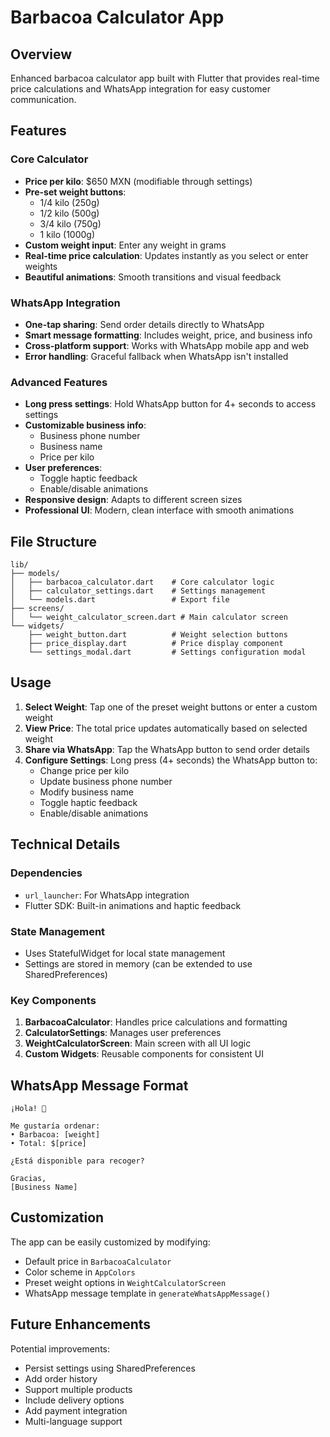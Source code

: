# Barbacoa Calculator App

## Overview
Enhanced barbacoa calculator app built with Flutter that provides real-time price calculations and WhatsApp integration for easy customer communication.

## Features

### Core Calculator
- **Price per kilo**: $650 MXN (modifiable through settings)
- **Pre-set weight buttons**: 
  - 1/4 kilo (250g)
  - 1/2 kilo (500g)
  - 3/4 kilo (750g)
  - 1 kilo (1000g)
- **Custom weight input**: Enter any weight in grams
- **Real-time price calculation**: Updates instantly as you select or enter weights
- **Beautiful animations**: Smooth transitions and visual feedback

### WhatsApp Integration
- **One-tap sharing**: Send order details directly to WhatsApp
- **Smart message formatting**: Includes weight, price, and business info
- **Cross-platform support**: Works with WhatsApp mobile app and web
- **Error handling**: Graceful fallback when WhatsApp isn't installed

### Advanced Features
- **Long press settings**: Hold WhatsApp button for 4+ seconds to access settings
- **Customizable business info**: 
  - Business phone number
  - Business name
  - Price per kilo
- **User preferences**:
  - Toggle haptic feedback
  - Enable/disable animations
- **Responsive design**: Adapts to different screen sizes
- **Professional UI**: Modern, clean interface with smooth animations

## File Structure

```
lib/
├── models/
│   ├── barbacoa_calculator.dart    # Core calculator logic
│   ├── calculator_settings.dart    # Settings management
│   └── models.dart                 # Export file
├── screens/
│   └── weight_calculator_screen.dart # Main calculator screen
└── widgets/
    ├── weight_button.dart          # Weight selection buttons
    ├── price_display.dart          # Price display component
    └── settings_modal.dart         # Settings configuration modal
```

## Usage

1. **Select Weight**: Tap one of the preset weight buttons or enter a custom weight
2. **View Price**: The total price updates automatically based on selected weight
3. **Share via WhatsApp**: Tap the WhatsApp button to send order details
4. **Configure Settings**: Long press (4+ seconds) the WhatsApp button to:
   - Change price per kilo
   - Update business phone number
   - Modify business name
   - Toggle haptic feedback
   - Enable/disable animations

## Technical Details

### Dependencies
- `url_launcher`: For WhatsApp integration
- Flutter SDK: Built-in animations and haptic feedback

### State Management
- Uses StatefulWidget for local state management
- Settings are stored in memory (can be extended to use SharedPreferences)

### Key Components
1. **BarbacoaCalculator**: Handles price calculations and formatting
2. **CalculatorSettings**: Manages user preferences
3. **WeightCalculatorScreen**: Main screen with all UI logic
4. **Custom Widgets**: Reusable components for consistent UI

## WhatsApp Message Format

```
¡Hola! 🌮
    
Me gustaría ordenar:
• Barbacoa: [weight]
• Total: $[price]

¿Está disponible para recoger?

Gracias,
[Business Name]
```

## Customization

The app can be easily customized by modifying:
- Default price in `BarbacoaCalculator`
- Color scheme in `AppColors`
- Preset weight options in `WeightCalculatorScreen`
- WhatsApp message template in `generateWhatsAppMessage()`

## Future Enhancements

Potential improvements:
- Persist settings using SharedPreferences
- Add order history
- Support multiple products
- Include delivery options
- Add payment integration
- Multi-language support
